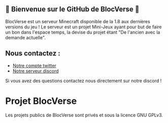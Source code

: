 ## 🚀 Bienvenue sur le GitHub de BlocVerse 🚀

BlocVerse est un serveur Minecraft disponible de la 1.8 aux dernières versions du jeu !
Le serveur est un projet Mini-Jeux ayant pour but de faire un bon dans l'espace temps, la devise du projet étant "De l'ancien avec la demande actuelle".


## Nous contactez : 
- [Notre compte twitter](https://www.twitter.com/BlocVerseFR)
- [Notre serveur discord](https://discord.gg/dCnCT8UxF5)

Si vous avez des questions contactez nous directement sur notre discord !

# Projet BlocVerse
Les projets publics de BlocVerse sont privés et sous la licence GNU GPLv3. 
